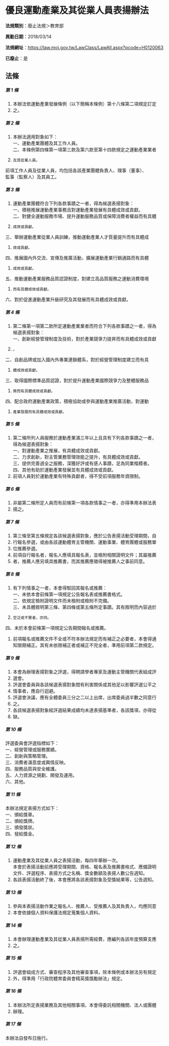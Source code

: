 # 優良運動產業及其從業人員表揚辦法

**法規類別**：廢止法規＞教育部

**異動日期**：2018/03/14  

**法規網址**：https://law.moj.gov.tw/LawClass/LawAll.aspx?pcode=H0120063

**已廢止**：是



## 法條
##### 第 1 條
1. 本辦法依運動產業發展條例（以下簡稱本條例）第十八條第二項規定訂定
1. 之。

##### 第 2 條
1. 本辦法適用對象如下：  
一、運動產業團體及其工作人員。  
二、本條例第四條第一項第三款及第六款至第十四款規定之運動產業業者
1.     及其從業人員。  
前項工作人員及從業人員，均包括各該產業團體負責人、理事（董事）、  
監事（監察人）及其員工。

##### 第 3 條
1. 運動產業團體符合下列各款事蹟之一者，得為候選表揚對象：  
一、積極推展運動產業事務且對運動產業發展有具體成效或貢獻。  
二、對健全運動服務市場、提升運動服務品質或保障消費者權益而有具體
1.     成效或貢獻。  
三、舉辦運動產業從業人員訓練，推動運動產業人才質量提升而有具體成
1.     效或貢獻。  
四、推展國內外交流、宣傳及推廣活動，擴展運動產業行銷通路而有具體
1.     成效或貢獻。  
五、推動運動產業服務品質認證制度，對建立高品質服務之運動消費環境
1.     而有具體成效或貢獻。  
六、對於促進運動產業升級研究及其發展而有具體成效或貢獻。

##### 第 4 條
1. 第二條第一項第二款所定運動產業業者而符合下列各款事蹟之一者，得為  
候選表揚對象：  
一、創新經營管理制度及技術，對於產業競爭力提昇而有具體成效或貢獻
1.     。  
二、自創品牌或加入國內外專業連鎖體系，對於經營管理制度建立而有具
1.     體成效或貢獻。  
三、取得國際標準品質認證，對於提升運動產業國際競爭力及整體服務品
1.     質而有具體成效或貢獻。  
四、配合政府運動產業政策，積極協助或參與運動產業推廣活動，對運動
1.     產業發展而有具體成效或貢獻。

##### 第 5 條
1. 第二條所列人員服務於運動產業滿三年以上且具有下列各款事蹟之一者，  
得為候選表揚對象：  
一、對運動產業之推展，有具體成效或貢獻。  
二、力求創新，對主管業務管理效能之提升，有具體成效或貢獻。  
三、提供完善週全之服務，深獲好評或有感人事蹟，足為同業楷模者。  
四、其他有助於運動產業發展並有具體成效或貢獻。
1. 前項人員對於運動產業有特殊貢獻者，得不受前項服務年資限制。

##### 第 6 條
1. 非屬第二條所定人員而有前條第一項各款情事之一者，亦得準用本辦法表
1. 揚之。

##### 第 7 條
1. 第三條至第五條規定各該候選表揚對象，應於公告表揚活動受理期間，自
1. 行報名參選，或由各該運動體育主管機關、運動事業、體育團體或服務單
1. 位推薦參選。
1. 前項自行報名者，報名人應填具報名表，並檢附相關證明文件；其屬推薦
1. 者，推薦人應另填具推薦書，而其推薦應徵得被推薦人之事前同意。

##### 第 8 條
1. 有下列情事之一者，本會得駁回其報名或推薦：  
一、未依本會前條第一項規定公告報名表或推薦書格式。  
二、依規定檢附證明文件而未檢附或檢附不完備。  
三、未具體敘明第三條、第四條或第五條所定事蹟。其有敘明而內容過於
1.     空泛或不實者，亦同。  
四、未於本會前條第一項規定公告期間報名或推薦。
1. 前項報名或推薦文件不全或不符本辦法規定而有補正之必要者，本會得通  
知限期補正。其有未依限補正者或補正不完全者，準用前項第二款規定。

##### 第 9 條
1. 本會為辦理表揚對象之評選，得聘請學者專家及運動主管機關代表組成評
1. 選會。
1. 評選會委員與各該候選表揚對象間有利害關係或其他足以影響評選公平之
1. 情事者，應自行迴避。
1. 評選會決議，應有全體委員三分之二以上出席，出席委員過半數之同意行
1. 之。
1. 各該候選表揚對象經評選結果成績均未達表揚基準者，各該獎項，亦得從
1. 缺。

##### 第 10 條
評選委員會評選指標如下：  
一、經營管理或服務實績。  
二、創新與策略管理。  
三、消費者滿意度或輿情反映。  
四、服務品質與安全維護。  
五、人力資源之規劃、開發及運用。  
六、其他。  

##### 第 11 條
本辦法規定表揚方式如下：  
一、頒給獎章。  
二、頒給獎牌。  
三、頒發獎狀。  
四、發給獎金。  

##### 第 12 條
1. 運動產業及其從業人員之表揚活動，每四年舉辦一次。  
本會於表揚活動前應將受理期間、資格、報名表及推薦書格式、應備證明  
文件、評選程序、表揚方式之名稱、獎金數額及表揚人數公告週知。
1. 各該表揚活動終了後，本會應將各該表揚對象及受獎結果等，公告週知。

##### 第 13 條
1. 參與本表揚活動作業之報名人、推薦人、受推薦人及其負責人，均應同意
1. 本會依據個人資料保護法規定蒐集個人資料。

##### 第 14 條
1. 本會辦理運動產業及其從業人員表揚所需經費，應編列各該年度預算支應
1. 之。

##### 第 15 條
1. 評選會組成方式、審查程序及其他審查事項，除本條例或本辦法另有規定
1. 外，得準用「行政院體育委員會精英獎獎勵辦法」規定。

##### 第 16 條
1. 本辦法所定表揚業務及其他相關事項，本會得委託相關機關、法人或團體
1. 辦理。

##### 第 17 條
本辦法自發布日施行。


